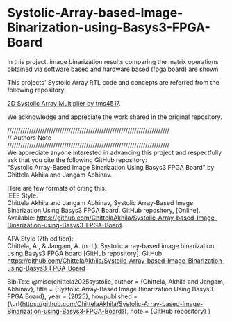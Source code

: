# Systolic-Array-based-Image-Binarization-using-Basys3-FPGA-Board
In this project, image binarization results comparing the matrix operations obtained via software based and hardware based (fpga board) are shown.

This projects' Systolic Array RTL code and concepts are referred from the following repository:  

[2D Systolic Array Multiplier by tms4517](https://github.com/tms4517/2D-Systolic-Array-Multiplier/tree/main/rtl).  

We acknowledge and appreciate the work shared in the original repository.  

//////////////////////////////////////////////////////////////////////////  
// Authors Note  
//////////////////////////////////////////////////////////////////////////  
We appreciate anyone interested in advancing this project and respectfully ask that you cite the following GitHub repository:  
"Systolic Array-Based Image Binarization Using Basys3 FPGA Board" by Chittela Akhila and Jangam Abhinav.

Here are few formats of citing this:  
IEEE Style:  
Chittela Akhila and Jangam Abhinav, Systolic Array-Based Image Binarization Using Basys3 FPGA Board. GitHub repository, [Online]. Available: https://github.com/ChittelaAkhila/Systolic-Array-based-Image-Binarization-using-Basys3-FPGA-Board.  

APA Style (7th edition):  
Chittela, A., & Jangam, A. (n.d.). Systolic array-based image binarization using Basys3 FPGA board [GitHub repository]. GitHub. https://github.com/ChittelaAkhila/Systolic-Array-based-Image-Binarization-using-Basys3-FPGA-Board  

BibiTex:
@misc{chittela2025systolic,
  author       = {Chittela, Akhila and Jangam, Abhinav},
  title        = {Systolic Array-Based Image Binarization Using Basys3 FPGA Board},
  year         = {2025},
  howpublished = {\url{https://github.com/ChittelaAkhila/Systolic-Array-based-Image-Binarization-using-Basys3-FPGA-Board}},
  note         = {GitHub repository}
}

